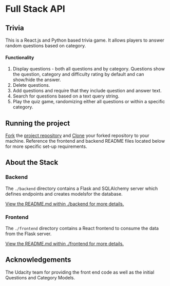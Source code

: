 # Full Stack API

## Trivia
This is a React.js and Python based trivia game. It allows players to answer random questions based on category.

#### Functionality
1) Display questions - both all questions and by category. Questions show the question, category and difficulty rating by default and can show/hide the answer. 
2) Delete questions.
3) Add questions and require that they include question and answer text.
4) Search for questions based on a text query string.
5) Play the quiz game, randomizing either all questions or within a specific category. 

## Running the project

[Fork](https://help.github.com/en/articles/fork-a-repo) the [project repository]() and [Clone](https://help.github.com/en/articles/cloning-a-repository) your forked repository to your machine. 
Reference the frontend and backend README files located below for more specific set-up requirements.

## About the Stack
### Backend

The `./backend` directory contains a  Flask and SQLAlchemy server which defines endpoints and creates modelsfor the
 database.
 
[View the README.md within ./backend for more details.](starter/backend/README.md)

### Frontend

The `./frontend` directory contains a React frontend to consume the data from the Flask server.

[View the README.md within ./frontend for more details.](starter/frontend/README.md)

## Acknowledgements
The Udacity team for providing the front end code as well as the initial Questions and Category Models.
